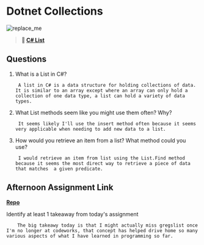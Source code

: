 # Dotnet Collections

![replace_me](https://codeworks.blob.core.windows.net/public/assets/img/illustrations/placeholder.svg)

> **📖 [C# List](https://codeworksacademy.com/fs-student-guide/resources/wk10/02-List-Methods)**

## Questions

1. What is a List in C#?

        A list in C# is a data structure for holding collections of data. It is similar to an array except where an array can only hold a collection of one data type, a list can hold a variety of data types.

2. What List methods seem like you might use them often? Why?

        It seems likely I'll use the insert method often because it seems very applicable when needing to add new data to a list.

3. How would you retrieve an item from a list? What method could you use?

        I would retrieve an item from list using the List.Find method because it seems the most direct way to retrieve a piece of data that matches  a given predicate.
## Afternoon Assignment Link

**[Repo](https://github.com/DerekBelloni/gregslist_sharp)**

Identify at least 1 takeaway from today's assignment

        The big takeawy today is that I might actually miss gregslist once I'm no longer at codeworks, that concept has helped drive home so many various aspects of what I have learned in programming so far.